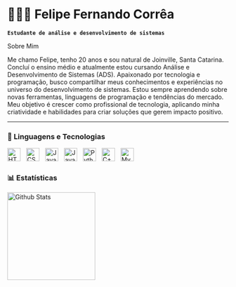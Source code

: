 # 👨🏻‍💻 Felipe Fernando Corrêa

**`Estudante de análise e desenvolvimento de sistemas`**

Sobre Mim

Me chamo Felipe, tenho 20 anos e sou natural de Joinville, Santa Catarina. 
Concluí o ensino médio e atualmente estou cursando Análise e Desenvolvimento de Sistemas (ADS). Apaixonado por tecnologia e programação, busco compartilhar meus conhecimentos e experiências no universo do desenvolvimento de sistemas. Estou sempre aprendendo sobre novas ferramentas, linguagens de programação e tendências do mercado. Meu objetivo é crescer como profissional de tecnologia, aplicando minha criatividade e habilidades para criar soluções que gerem impacto positivo.

---

### 🤖 Linguagens e Tecnologias

<img 
    align="left"
    alt="HTML"
    title="HTML"
    width="30px"
    style="padding-right:10px"
    src="https://cdn.jsdelivr.net/gh/devicons/devicon@latest/icons/html5/html5-original.svg" 
/>

<img 
    align="left"
    alt="CSS"
    title="CSS"
    width="30px"
    style="padding-right:10px"
    src="https://cdn.jsdelivr.net/gh/devicons/devicon@latest/icons/css3/css3-original.svg" 
/>

<img 
    align="left"
    alt="JavaScript"
    title="JavaScript"
    width="30px"
    style="padding-right:10px"
    src="https://cdn.jsdelivr.net/gh/devicons/devicon@latest/icons/javascript/javascript-original.svg"
/>
<img 
    align="left"
    alt="Java"
    title="Java"
    width="30px"
    style="padding-right:10px"
    src="https://cdn.jsdelivr.net/gh/devicons/devicon@latest/icons/java/java-original.svg"
/>
<img
    align="left"
    alt="Python"
    title="Python"
    width="30px"
    style="padding-right:10px"
    src="https://cdn.jsdelivr.net/gh/devicons/devicon@latest/icons/python/python-original.svg"
/>
<img
    align="left"
    alt="C++"
    title="C++"
    width="30px"
    style="padding-right:10px"
    src="https://cdn.jsdelivr.net/gh/devicons/devicon@latest/icons/cplusplus/cplusplus-original.svg" 
/>
<img
    align="left"
    alt="MySQL"
    title="MySQL"
    width="30px"
    style="padding-right:10px"
    src="https://cdn.jsdelivr.net/gh/devicons/devicon@latest/icons/mysql/mysql-original.svg" 
/>

<br/>
<br/>

### 📊 Estatísticas


<img
    align="left"
    alt="Github Stats"
    height="200px"
    style="padding-right:10px"
    src ="https://github-readme-stats.vercel.app/api/top-langs/?username=FelipeFernando04&theme=radical&layout=compact"
/>
